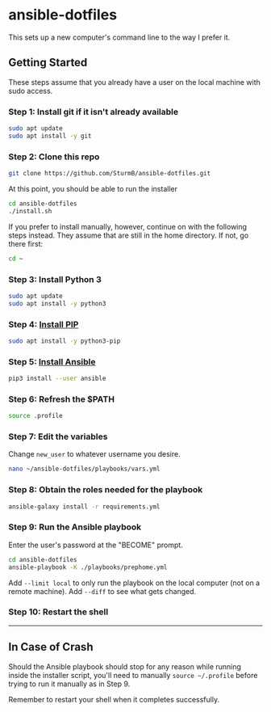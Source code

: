 # ansible-dotfiles

This sets up a new computer's command line to the way I prefer it.

## Getting Started

These steps assume that you already have a user on the local machine with sudo access.

### Step 1: Install git if it isn't already available

```zsh
sudo apt update
sudo apt install -y git
```

### Step 2: Clone this repo

```zsh
git clone https://github.com/SturmB/ansible-dotfiles.git
```

At this point, you should be able to run the installer

```zsh
cd ansible-dotfiles
./install.sh
```

If you prefer to install manually, however, continue on with the following steps instead. They assume that are still in the home directory. If not, go there first:

```zsh
cd ~
```

### Step 3: Install Python 3

```zsh
sudo apt update
sudo apt install -y python3
```

### Step 4: [Install PIP](https://docs.ansible.com/ansible/latest/installation_guide/intro_installation.html#installing-ansible-with-pip)

```zsh
sudo apt install -y python3-pip
```

### Step 5: [Install Ansible](https://docs.ansible.com/ansible/latest/installation_guide/intro_installation.html#installing-ansible-with-pip)

```zsh
pip3 install --user ansible
```

### Step 6: Refresh the $PATH

```zsh
source .profile
```

### Step 7: Edit the variables

Change `new_user` to whatever username you desire.

```zsh
nano ~/ansible-dotfiles/playbooks/vars.yml
```

### Step 8: Obtain the roles needed for the playbook

```zsh
ansible-galaxy install -r requirements.yml
```

### Step 9: Run the Ansible playbook

Enter the user's password at the "BECOME" prompt.

```zsh
cd ansible-dotfiles
ansible-playbook -K ./playbooks/prephome.yml
```

Add `--limit local` to only run the playbook on the local computer (not on a remote machine).
Add `--diff` to see what gets changed.

### Step 10: Restart the shell

---

## In Case of Crash

Should the Ansible playbook should stop for any reason while running inside the installer script, you'll need to manually `source ~/.profile` before trying to run it manually as in Step 9.

Remember to restart your shell when it completes successfully.
